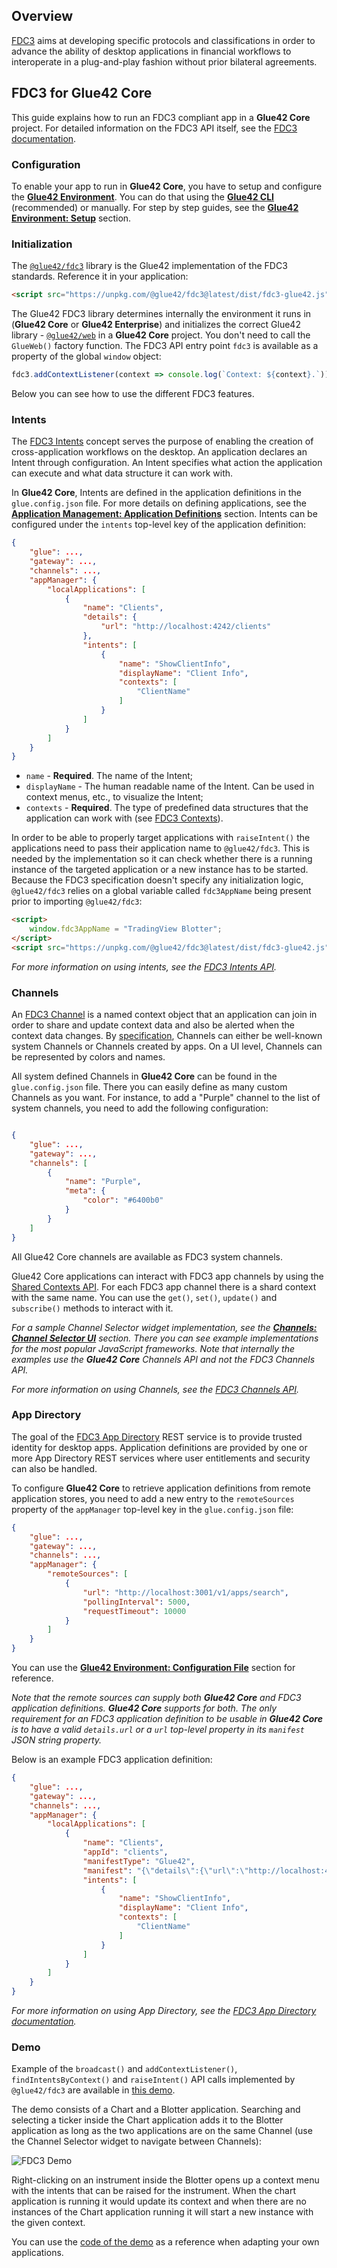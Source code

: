## Overview

[FDC3](https://fdc3.finos.org/) aims at developing specific protocols and classifications in order to advance the ability of desktop applications in financial workflows to interoperate in a plug-and-play fashion without prior bilateral agreements.

## FDC3 for Glue42 Core

This guide explains how to run an FDC3 compliant app in a **Glue42 Core** project. For detailed information on the FDC3 API itself, see the [FDC3 documentation](https://fdc3.finos.org/docs/next/api/overview).

### Configuration

To enable your app to run in **Glue42 Core**, you have to setup and configure the [**Glue42 Environment**](../../core-concepts/environment/overview/index.html). You can do that using the [**Glue42 CLI**](../../core-concepts/cli/index.html) (recommended) or manually. For step by step guides, see the [**Glue42 Environment: Setup**](../../core-concepts/environment/setup/index.html) section.

### Initialization

The [`@glue42/fdc3`](https://www.npmjs.com/package/@glue42/fdc3) library is the Glue42 implementation of the FDC3 standards. Reference it in your application:

```html
<script src="https://unpkg.com/@glue42/fdc3@latest/dist/fdc3-glue42.js"></script>
```

The Glue42 FDC3 library determines internally the environment it runs in (**Glue42 Core** or **Glue42 Enterprise**) and initializes the correct Glue42 library - [`@glue42/web`](https://www.npmjs.com/package/@glue42/web) in a **Glue42 Core** project. You don't need to call the `GlueWeb()` factory function. The FDC3 API entry point `fdc3` is available as a property of the global `window` object:

```javascript
fdc3.addContextListener(context => console.log(`Context: ${context}.`));
```

Below you can see how to use the different FDC3 features.

### Intents

The [FDC3 Intents](https://fdc3.finos.org/docs/next/intents/overview) concept serves the purpose of enabling the creation of cross-application workflows on the desktop. An application declares an Intent through configuration. An Intent specifies what action the application can execute and what data structure it can work with.

In **Glue42 Core**, Intents are defined in the application definitions in the `glue.config.json` file. For more details on defining applications, see the [**Application Management: Application Definitions**](../application-management/index.html#enabling_application_management-application_definitions) section. Intents can be configured under the `intents` top-level key of the application definition:

```json
{
    "glue": ...,
    "gateway": ...,
    "channels": ...,
    "appManager": {
        "localApplications": [
            {
                "name": "Clients",
                "details": {
                    "url": "http://localhost:4242/clients"
                },
                "intents": [
                    {
                        "name": "ShowClientInfo",
                        "displayName": "Client Info",
                        "contexts": [
                            "ClientName"
                        ]
                    }
                ]
            }
        ]
    }
}
```

- `name` - **Required**. The name of the Intent;
- `displayName` - The human readable name of the Intent. Can be used in context menus, etc., to visualize the Intent;
- `contexts` - **Required**. The type of predefined data structures that the application can work with (see [FDC3 Contexts](https://fdc3.finos.org/docs/next/context/overview)).

In order to be able to properly target applications with `raiseIntent()` the applications need to pass their application name to `@glue42/fdc3`. This is needed by the implementation so it can check whether there is a running instance of the targeted application or a new instance has to be started. Because the FDC3 specification doesn't specify any initialization logic, `@glue42/fdc3` relies on a global variable called `fdc3AppName` being present prior to importing `@glue42/fdc3`:

```html
<script>
    window.fdc3AppName = "TradingView Blotter";
</script>
<script src="https://unpkg.com/@glue42/fdc3@latest/dist/fdc3-glue42.js"></script>
```

*For more information on using intents, see the [FDC3 Intents API](https://fdc3.finos.org/docs/next/intents/overview).*

### Channels

An [FDC3 Channel](https://fdc3.finos.org/docs/next/api/ref/Channel) is a named context object that an application can join in order to share and update context data and also be alerted when the context data changes. By [specification](https://fdc3.finos.org/docs/next/api/spec#context-channels), Channels can either be well-known system Channels or Channels created by apps. On a UI level, Channels can be represented by colors and names.

All system defined Channels in **Glue42 Core** can be found in the `glue.config.json` file. There you can easily define as many custom Channels as you want. For instance, to add a "Purple" channel to the list of system channels, you need to add the following configuration:

```json

{
    "glue": ...,
    "gateway": ...,
    "channels": [
        {
            "name": "Purple",
            "meta": {
                "color": "#6400b0"
            }
        }
    ]
}
```

All Glue42 Core channels are available as FDC3 system channels.

Glue42 Core applications can interact with FDC3 app channels by using the [Shared Contexts API](../shared-contexts/index.html). For each FDC3 app channel there is a shard context with the same name. You can use the `get()`, `set()`, `update()` and `subscribe()` methods to interact with it.

*For a sample Channel Selector widget implementation, see the [**Channels: Channel Selector UI**](../channels/index.html#channel_selector_ui) section. There you can see example implementations for the most popular JavaScript frameworks. Note that internally the examples use the **Glue42 Core** Channels API and not the FDC3 Channels API.*

*For more information on using Channels, see the [FDC3 Channels API](https://fdc3.finos.org/docs/next/api/ref/Channel).*

### App Directory

The goal of the [FDC3 App Directory](https://fdc3.finos.org/docs/next/app-directory/overview) REST service is to provide trusted identity for desktop apps. Application definitions are provided by one or more App Directory REST services where user entitlements and security can also be handled.

To configure **Glue42 Core** to retrieve application definitions from remote application stores, you need to add a new entry to the `remoteSources` property of the `appManager` top-level key in the `glue.config.json` file:

```json
{
    "glue": ...,
    "gateway": ...,
    "channels": ...,
    "appManager": {
        "remoteSources": [
            {
                "url": "http://localhost:3001/v1/apps/search",
                "pollingInterval": 5000,
                "requestTimeout": 10000
            }
        ]
    }
}
```

You can use the [**Glue42 Environment: Configuration File**](../../core-concepts/environment/overview/index.html#configuration_file) section for reference.

*Note that the remote sources can supply both **Glue42 Core** and FDC3 application definitions. **Glue42 Core** supports for both. The only requirement for an FDC3 application definition to be usable in **Glue42 Core** is to have a valid `details.url` or a `url` top-level property in its `manifest` JSON string property.*

Below is an example FDC3 application definition:

```json
{
    "glue": ...,
    "gateway": ...,
    "channels": ...,
    "appManager": {
        "localApplications": [
            {
                "name": "Clients",
                "appId": "clients",
                "manifestType": "Glue42",
                "manifest": "{\"details\":{\"url\":\"http://localhost:4242/clients\"}}",
                "intents": [
                    {
                        "name": "ShowClientInfo",
                        "displayName": "Client Info",
                        "contexts": [
                            "ClientName"
                        ]
                    }
                ]
            }
        ]
    }
}
```

*For more information on using App Directory, see the [FDC3 App Directory documentation](https://fdc3.finos.org/docs/next/app-directory/overview).*

### Demo

Example of the `broadcast()` and `addContextListener()`, `findIntentsByContext()` and `raiseIntent()` API calls implemented by `@glue42/fdc3` are available in [this demo](https://fdc3-demo.glue42.com).

The demo consists of a Chart and a Blotter application. Searching and selecting a ticker inside the Chart application adds it to the Blotter application as long as the two applications are on the same Channel (use the Channel Selector widget to navigate between Channels):

![FDC3 Demo](../../../images/fdc3/fdc3-demo.gif)

Right-clicking on an instrument inside the Blotter opens up a context menu with the intents that can be raised for the instrument. When the chart application is running it would update its context and when there are no instances of the Chart application running it will start a new instance with the given context.

You can use the [code of the demo](https://github.com/Glue42/fdc3-demos/tree/configure-for-glue42-core) as a reference when adapting your own applications.

